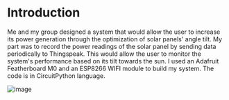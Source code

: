 # Introduction
Me and my group designed a system that would allow the user to increase its power generation through the optimization of solar panels' angle tilt. My part was to record the power readings of the solar panel by sending data periodically to Thingspeak. This would allow the user to monitor the system's performance based on its tilt towards the sun. I used an Adafruit Featherboard M0 and an ESP8266 WIFI module to build my system. The code is in CircuitPython language.

![image](https://user-images.githubusercontent.com/86257728/161819529-3a1877e2-7478-41a1-aad2-3bb386abbec8.png)

